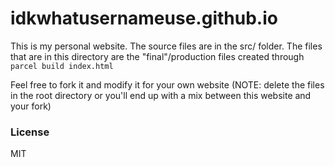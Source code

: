 # idkwhatusernameuse.github.io

This is my personal website. The source files are in the src/ folder. The files that are in this directory are the "final"/production files created through `parcel build index.html`

Feel free to fork it and modify it for your own website (NOTE: delete the files in the root directory or you'll end up with a mix between this website and your fork)

### License

MIT
